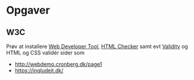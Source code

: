# Opgaver

## W3C 

Prøv at installere [Web Developer Tool](https://chrome.google.com/webstore/detail/web-developer/bfbameneiokkgbdmiekhjnmfkcnldhhm?hl=da), [HTML Checker](https://chrome.google.com/webstore/detail/html-validator/mpbelhhnfhfjnaehkcnnaknldmnocglk?hl=da) samt evt [Validity](https://chrome.google.com/webstore/detail/validity/bbicmjjbohdfglopkidebfccilipgeif?hl=da) og HTML og CSS validér sider som

- http://webdemo.cronberg.dk/page1
- https://inqludeit.dk/

